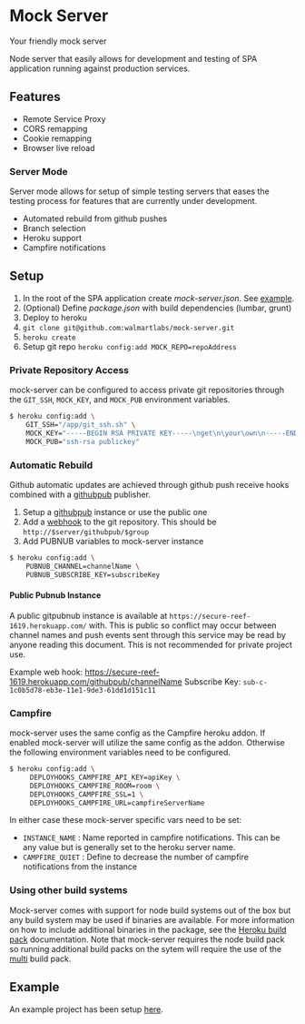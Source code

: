 # Mock Server

Your friendly mock server

Node server that easily allows for development and testing of SPA application running against
production services.

## Features

- Remote Service Proxy
- CORS remapping
- Cookie remapping
- Browser live reload

### Server Mode

Server mode allows for setup of simple testing servers that eases the testing process for features
that are currently under development.

- Automated rebuild from github pushes
- Branch selection
- Heroku support
- Campfire notifications

## Setup

1. In the root of the SPA application create _mock-server.json_. See [example]().
2. (Optional) Define _package.json_ with build dependencies (lumbar, grunt)
3. Deploy to heroku
  1. `git clone git@github.com:walmartlabs/mock-server.git`
  2. `heroku create`
  3. Setup git repo `heroku config:add MOCK_REPO=repoAddress`

### Private Repository Access

mock-server can be configured to access private git repositories through the `GIT_SSH`, `MOCK_KEY`,
and `MOCK_PUB` environment variables.

```sh
$ heroku config:add \
    GIT_SSH="/app/git_ssh.sh" \
    MOCK_KEY="-----BEGIN RSA PRIVATE KEY-----\nget\n\your\own\n-----END RSA PRIVATE KEY-----" \
    MOCK_PUB="ssh-rsa publickey"
```

### Automatic Rebuild

Github automatic updates are achieved through github push receive hooks combined with a
[githubpub](https://github.com/kpdecker/githubpub) publisher.

1. Setup a [githubpub](https://github.com/kpdecker/githubpub) instance or use the public one
2. Add a [webhook](https://help.github.com/articles/post-receive-hooks) to the git repository. This
    should be `http://$server/githubpub/$group`
3. Add PUBNUB variables to mock-server instance

```sh
$ heroku config:add \
    PUBNUB_CHANNEL=channelName \
    PUBNUB_SUBSCRIBE_KEY=subscribeKey
```

#### Public Pubnub Instance

A public gitpubnub instance is available at `https://secure-reef-1619.herokuapp.com/` with. This is
public so conflict may occur between channel names and push events sent through this service may
be read by anyone reading this document. This is not recommended for private project use.

Example web hook: https://secure-reef-1619.herokuapp.com/githubpub/channelName
Subscribe Key: `sub-c-1c0b5d78-eb3e-11e1-9de3-61dd1d151c11`


### Campfire

mock-server uses the same config as the Campfire heroku addon. If enabled mock-server will utilize
the same config as the addon. Otherwise the following environment variables need to be configured.


```sh
$ heroku config:add \
     DEPLOYHOOKS_CAMPFIRE_API_KEY=apiKey \
     DEPLOYHOOKS_CAMPFIRE_ROOM=room \
     DEPLOYHOOKS_CAMPFIRE_SSL=1 \
     DEPLOYHOOKS_CAMPFIRE_URL=campfireServerName
```

In either case these mock-server specific vars need to be set:

- `INSTANCE_NAME` : Name reported in campfire notifications. This can be any value but is generally
    set to the heroku server name.
- `CAMPFIRE_QUIET` : Define to decrease the number of campfire notifications from the instance


### Using other build systems

Mock-server comes with support for node build systems out of the box but any build system may be
used if binaries are available. For more information on how to include additional binaries in the
package, see the [Heroku build pack](https://devcenter.heroku.com/articles/buildpacks)
documentation. Note that mock-server requires the node build pack so running additional build packs
on the sytem will require the use of the [multi](https://github.com/ddollar/heroku-buildpack-multi/)
build pack.

## Example
An example project has been setup [here](https://github.com/kpdecker/mock-server-meetup).
